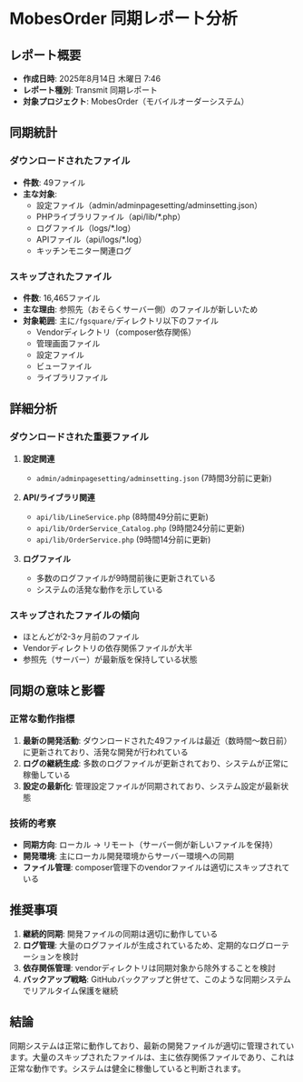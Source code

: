# MobesOrder 同期レポート分析

## レポート概要
- **作成日時**: 2025年8月14日 木曜日 7:46
- **レポート種別**: Transmit 同期レポート
- **対象プロジェクト**: MobesOrder（モバイルオーダーシステム）

## 同期統計

### ダウンロードされたファイル
- **件数**: 49ファイル
- **主な対象**: 
  - 設定ファイル（admin/adminpagesetting/adminsetting.json）
  - PHPライブラリファイル（api/lib/*.php）
  - ログファイル（logs/*.log）
  - APIファイル（api/logs/*.log）
  - キッチンモニター関連ログ

### スキップされたファイル
- **件数**: 16,465ファイル
- **主な理由**: 参照先（おそらくサーバー側）のファイルが新しいため
- **対象範囲**: 主に`/fgsquare/`ディレクトリ以下のファイル
  - Vendorディレクトリ（composer依存関係）
  - 管理画面ファイル
  - 設定ファイル
  - ビューファイル
  - ライブラリファイル

## 詳細分析

### ダウンロードされた重要ファイル
1. **設定関連**
   - `admin/adminpagesetting/adminsetting.json` (7時間3分前に更新)

2. **API/ライブラリ関連**
   - `api/lib/LineService.php` (8時間49分前に更新)
   - `api/lib/OrderService_Catalog.php` (9時間24分前に更新)
   - `api/lib/OrderService.php` (9時間14分前に更新)

3. **ログファイル**
   - 多数のログファイルが9時間前後に更新されている
   - システムの活発な動作を示している

### スキップされたファイルの傾向
- ほとんどが2-3ヶ月前のファイル
- Vendorディレクトリの依存関係ファイルが大半
- 参照先（サーバー）が最新版を保持している状態

## 同期の意味と影響

### 正常な動作指標
1. **最新の開発活動**: ダウンロードされた49ファイルは最近（数時間～数日前）に更新されており、活発な開発が行われている
2. **ログの継続生成**: 多数のログファイルが更新されており、システムが正常に稼働している
3. **設定の最新化**: 管理設定ファイルが同期されており、システム設定が最新状態

### 技術的考察
- **同期方向**: ローカル → リモート（サーバー側が新しいファイルを保持）
- **開発環境**: 主にローカル開発環境からサーバー環境への同期
- **ファイル管理**: composer管理下のvendorファイルは適切にスキップされている

## 推奨事項

1. **継続的同期**: 開発ファイルの同期は適切に動作している
2. **ログ管理**: 大量のログファイルが生成されているため、定期的なログローテーションを検討
3. **依存関係管理**: vendorディレクトリは同期対象から除外することを検討
4. **バックアップ戦略**: GitHubバックアップと併せて、このような同期システムでリアルタイム保護を継続

## 結論
同期システムは正常に動作しており、最新の開発ファイルが適切に管理されています。大量のスキップされたファイルは、主に依存関係ファイルであり、これは正常な動作です。システムは健全に稼働していると判断されます。 
